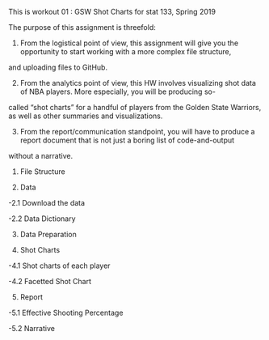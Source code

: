 This is workout 01 : GSW Shot Charts for stat 133, Spring 2019


The purpose of this assignment is threefold: 
1) From the logistical point of view, this assignment will give you the opportunity to start working with a more complex file structure, 

and uploading files to GitHub. 

2) From the analytics point of view, this HW involves visualizing shot data of NBA players. More especially, you will be producing so-

called “shot charts” for a handful of players from the Golden State Warriors, as well as other summaries and visualizations. 

3) From the report/communication standpoint, you will have to produce a report document that is not just a boring list of code-and-output 

without a narrative.

1) File Structure

2) Data

-2.1 Download the data

-2.2 Data Dictionary

3) Data Preparation

4) Shot Charts

-4.1 Shot charts of each player

-4.2 Facetted Shot Chart

5) Report

-5.1 Effective Shooting Percentage

-5.2 Narrative

